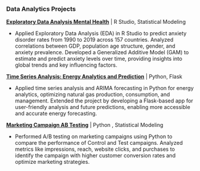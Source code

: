 ### Data Analytics Projects

**[Exploratory Data Analysis Mental Health](https://github.com/sakshiiiir/EDA-Mental-Health)** | R Studio, Statistical Modeling
- Applied Exploratory Data Analysis (EDA) in R Studio to predict anxiety disorder rates from 1990 to 2019 across 157 countries. Analyzed correlations between GDP, population age structure, gender, and anxiety prevalence. Developed a Generalized Additive Model (GAM) to estimate and predict anxiety levels over time, providing insights into global trends and key influencing factors.

**[Time Series Analysis: Energy Analytics and Prediction](https://github.com/sakshiiiir/Time-Series-Analysis-Energy-Analytics)** | Python, Flask
- Applied time series analysis and ARIMA forecasting in Python for energy analytics, optimizing natural gas production, consumption, and management. Extended the project by developing a Flask-based app for user-friendly analysis and future predictions, enabling more accessible and accurate energy forecasting.

**[Marketing Campaign AB Testing](https://github.com/sakshiiiir/AB-testing/blob/main/Marketing%20-%20Campaign%20AB%20Testing.ipynb)** | Python , Statistical Modeling
- Performed A/B testing on marketing campaigns using Python to compare the performance of Control and Test campaigns. Analyzed metrics like impressions, reach, website clicks, and purchases to identify the campaign with higher customer conversion rates and optimize marketing strategies.
